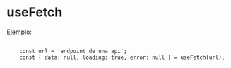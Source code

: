 # useFetch


Ejemplo:

```

    const url = 'endpoint de una api';
    const { data: null, loading: true, error: null } = useFetch(url);


```